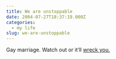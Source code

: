 ```yaml
---
title: We are unstoppable
date: 2004-07-27T18:37:19.000Z
categories:
  - my life
slug: we-are-unstoppable
---
```

Gay marriage. Watch out or it’ll [wreck you.][1]



 [1]: http://fafblog.blogspot.com/2004_07_25_fafblog_archive.html#109094364515632225
